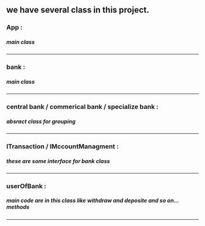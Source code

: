  <h2> we have several class in this project. </h2>
 <h3> App :  </h3>
 <h5> main class </h5>
 <hr>
 <h3> bank :  </h3>
 <h5> main class </h5>
 <hr>
 <h3> central bank / commerical bank / specialize bank  :  </h3>
 <h5> absract class for grouping </h5>
 <hr>
 <h3> ITransaction / IMccountManagment :  </h3>
 <h5> these are some interface for bank class </h5>
 <hr>
 <h3> userOfBank :  </h3>
 <h5> main code are in this class like withdraw and deposite and so on... methods </h5>
 <hr>
 

